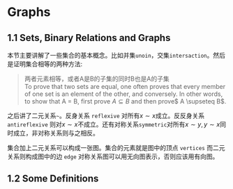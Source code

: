 # Graphs

## 1.1 Sets, Binary Relations and Graphs

本节主要讲解了一些集合的基本概念。比如并集`unoin`，交集`intersaction`。然后是证明集合相等的两种方法:

> 两者元素相等，或者A是B的子集的同时B也是A的子集</br>
> To prove that two sets are equal, one often proves that every member of one set is an element of the other, and conversely. In other words, to show that A = B, first prove $A \subseteq B$ and then prove$ A \supseteq B$.

之后讲了二元关系`~`。反身关系 `reflexive` 对所有$x \sim x$成立。反反身关系 `antireflexive` 则对$x\sim x$不成立。还有对称关系` symmetric `对所有$x \sim y , y \sim x$同时成立，非对称关系则与之相反。

集合加上二元关系可以构成一张图。集合的元素就是图中的顶点 `vertices` 而二元关系则构成图中的边 `edge` 对称关系图可以用无向图表示，否则应该用有向图。

## 1.2 Some Definitions

